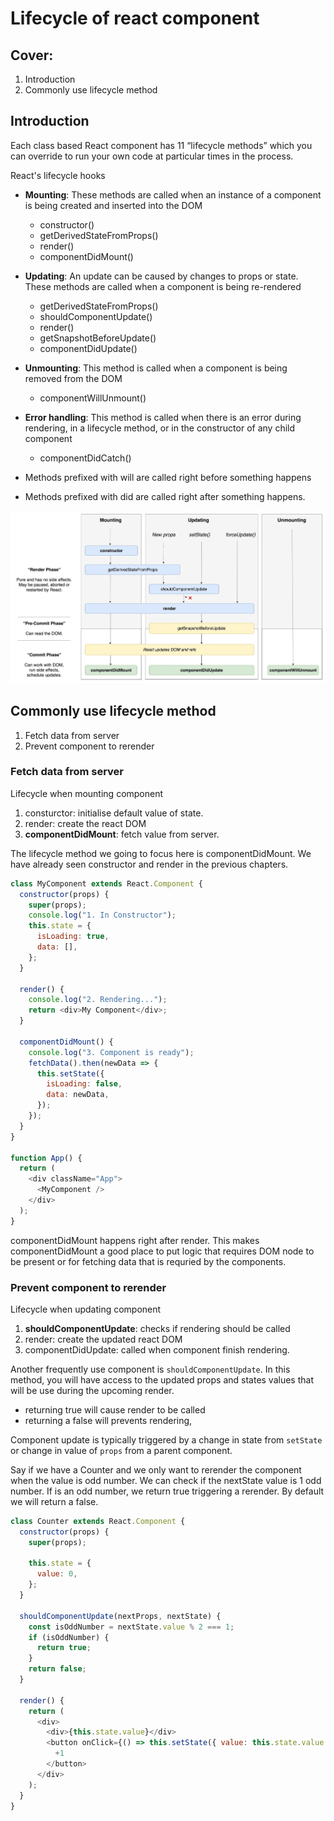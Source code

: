 # Lifecycle of react component

## Cover:

1. Introduction
2. Commonly use lifecycle method

## Introduction

Each class based React component has 11 “lifecycle methods” which you can override to run your own code at particular times in the process.

React's lifecycle hooks

- **Mounting**: These methods are called when an instance of a component is being created and inserted into the DOM

  - constructor()
  - getDerivedStateFromProps()
  - render()
  - componentDidMount()

- **Updating**: An update can be caused by changes to props or state. These methods are called when a component is being re-rendered

  - getDerivedStateFromProps()
  - shouldComponentUpdate()
  - render()
  - getSnapshotBeforeUpdate()
  - componentDidUpdate()

- **Unmounting**: This method is called when a component is being removed from the DOM

  - componentWillUnmount()

- **Error handling**: This method is called when there is an error during rendering, in a lifecycle method, or in the constructor of any child component

  - componentDidCatch()

- Methods prefixed with will are called right before something happens
- Methods prefixed with did are called right after something happens.

![react lifecycle hooks](_media/react-lifecycle.jpeg)

## Commonly use lifecycle method

1. Fetch data from server
2. Prevent component to rerender

### Fetch data from server

Lifecycle when mounting component

1. consturctor: initialise default value of state.
2. render: create the react DOM
3. **componentDidMount**: fetch value from server.

The lifecycle method we going to focus here is componentDidMount. We have already seen constructor and render in the previous chapters.

```javascript
class MyComponent extends React.Component {
  constructor(props) {
    super(props);
    console.log("1. In Constructor");
    this.state = {
      isLoading: true,
      data: [],
    };
  }

  render() {
    console.log("2. Rendering...");
    return <div>My Component</div>;
  }

  componentDidMount() {
    console.log("3. Component is ready");
    fetchData().then(newData => {
      this.setState({
        isLoading: false,
        data: newData,
      });
    });
  }
}

function App() {
  return (
    <div className="App">
      <MyComponent />
    </div>
  );
}
```

componentDidMount happens right after render. This makes componentDidMount a good place to put logic that requires DOM node to be present or for fetching data that is requried by the components.

### Prevent component to rerender

Lifecycle when updating component

1. **shouldComponentUpdate**: checks if rendering should be called
2. render: create the updated react DOM
3. componentDidUpdate: called when component finish rendering.

Another frequently use component is `shouldComponentUpdate`. In this method, you will have access to the updated props and states values that will be use during the upcoming render.

- returning true will cause render to be called
- returning a false will prevents rendering,

Component update is typically triggered by a change in state from `setState` or change in value of `props` from a parent component.

Say if we have a Counter and we only want to rerender the component when the value is odd number.
We can check if the nextState value is 1 odd number. If is an odd number, we return true triggering a rerender. By default we will return a false.

```javascript
class Counter extends React.Component {
  constructor(props) {
    super(props);

    this.state = {
      value: 0,
    };
  }

  shouldComponentUpdate(nextProps, nextState) {
    const isOddNumber = nextState.value % 2 === 1;
    if (isOddNumber) {
      return true;
    }
    return false;
  }

  render() {
    return (
      <div>
        <div>{this.state.value}</div>
        <button onClick={() => this.setState({ value: this.state.value + 1 })}>
          +1
        </button>
      </div>
    );
  }
}
```
